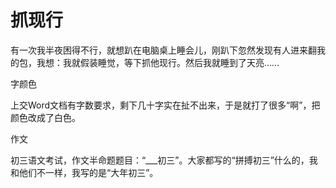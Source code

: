 # 抓现行

有一次我半夜困得不行，就想趴在电脑桌上睡会儿，刚趴下忽然发现有人进来翻我的包，我想：我就假装睡觉，等下抓他现行。然后我就睡到了天亮…… 

字颜色 

上交Word文档有字数要求，剩下几十字实在扯不出来，于是就打了很多“啊”，把颜色改成了白色。 

作文 

初三语文考试，作文半命题题目：“___初三”。大家都写的“拼搏初三”什么的，我和他们不一样，我写的是“大年初三”。